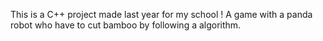 This is a C++ project made last year for my school ! A game with a panda robot who have to cut bamboo by following a algorithm.
